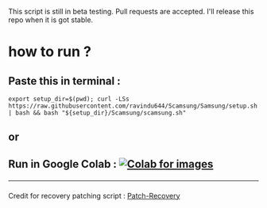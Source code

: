This script is still in beta testing. Pull requests are accepted. I'll release this repo when it is got stable.

# how to run ?

## Paste this in terminal :

```
export setup_dir=$(pwd); curl -LSs https://raw.githubusercontent.com/ravindu644/Scamsung/Samsung/setup.sh | bash && bash "${setup_dir}/Scamsung/scamsung.sh"
```
## or

## Run in Google Colab : [![Colab for images](https://colab.research.google.com/assets/colab-badge.svg)](https://colab.research.google.com/github/ravindu644/Scamsung/blob/Samsung/Scamsung.ipynb) <hr>
Credit for recovery patching script : [Patch-Recovery](https://github.com/Johx22/Patch-Recovery)
